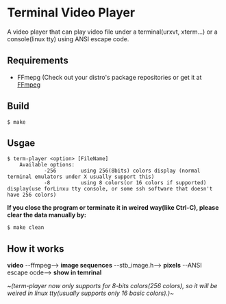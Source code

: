 # Terminal Video Player
A video player that can play video file under a terminal(urxvt, xterm...) or a console(linux tty) using ANSI escape code.

## Requirements
* FFmepg (Check out your distro's package repositories or get it at [FFmpeg](https://www.ffmpeg.org)

## Build
	$ make

## Usgae
	$ term-player <option> [FileName]
        Available options:
                -256        using 256(8bits) colors display (normal terminal emulators under X usually support this)
                -8          using 8 colors(or 16 colors if supported) display(use forLinxu tty console, or some ssh software that doesn't have 256 colors)
**If you close the program or terminate it in weired way(like Ctrl-C), please clear the data manually by:**

	$ make clean

## How it works

**video**  --ffmpeg--> **image sequences** --stb_image.h--> **pixels** --ANSI escape ocde--> **show in temrinal**

~*(term-player now only supports for 8-bits colors(256 colors), so it will be weired in linux tty(usually supports only 16 basic colors).)*~
